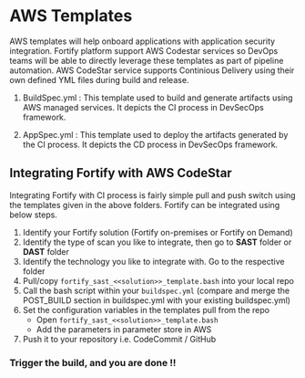 # AWS Templates
AWS templates will help onboard applications with application security integration. Fortify platform support AWS Codestar services so DevOps teams will be able to directly leverage these templates as part of pipeline automation. AWS CodeStar service supports Continious Delivery using their own defined YML files during build and release. 


1.	BuildSpec.yml : This template used to build and generate artifacts using AWS managed services. It depicts the CI process in DevSecOps framework.

2.	AppSpec.yml : This template used to deploy the artifacts generated by the CI process. It depicts the CD process in DevSecOps framework.


## Integrating Fortify with AWS CodeStar
Integrating Fortify with CI process is fairly simple pull and push switch using the templates given in the above folders.  Fortify can be integrated using below steps.

1. Identify your Fortify solution (Fortify on-premises or Fortify on Demand)
2. Identify the type of scan you like to integrate, then go to **SAST** folder or **DAST** folder
3. Identify the technology you like to integrate with. Go to the respective folder 
3. Pull/copy `fortify_sast_<<solution>>_template.bash` into your local repo
4. Call the bash script within your `buildspec.yml` (compare and merge the POST_BUILD section in buildspec.yml with your existing buildspec.yml)
5. Set the configuration variables in the templates pull from the repo
   - Open `fortify_sast_<<solution>>_template.bash`
   - Add the parameters in parameter store in AWS 
6. Push it to your repository i.e. CodeCommit / GitHub
	
### Trigger the build, and you are done !!
